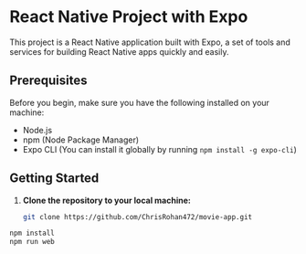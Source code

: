# React Native Project with Expo

This project is a React Native application built with Expo, a set of tools and services for building React Native apps quickly and easily.

## Prerequisites

Before you begin, make sure you have the following installed on your machine:

- Node.js
- npm (Node Package Manager)
- Expo CLI (You can install it globally by running `npm install -g expo-cli`)

## Getting Started

1. **Clone the repository to your local machine:**

   ```bash
   git clone https://github.com/ChrisRohan472/movie-app.git
  ```bash
  npm install
  npm run web

